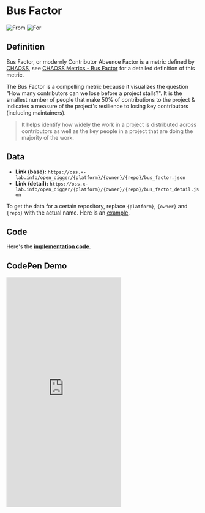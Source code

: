 # Bus Factor

![From](https://img.shields.io/badge/From-CHAOSS-blue) ![For](https://img.shields.io/badge/For-Repo-blue)

## Definition

Bus Factor, or modernly Contributor Absence Factor is a metric defined by [CHAOSS](https://chaoss.community), see [CHAOSS Metrics - Bus Factor](https://chaoss.community/metric-bus-factor/) for a detailed definition of this metric.

The Bus Factor is a compelling metric because it visualizes the question "How many contributors can we lose before a project stalls?". It is the smallest number of people that make 50% of contributions to the project & indicates a measure of the project's resilience to losing key contributors (including maintainers).

> It helps identify how widely the work in a project is distributed across contributors as well as the key people in a project that are doing the majority of the work.


## Data

- **Link (base):** `https://oss.x-lab.info/open_digger/{platform}/{owner}/{repo}/bus_factor.json`
- **Link (detail):** `https://oss.x-lab.info/open_digger/{platform}/{owner}/{repo}/bus_factor_detail.json`


To get the data for a certain repository, replace `{platform}`, `{owner}` and `{repo}` with the actual name. Here is an [example](https://oss.x-lab.info/open_digger/github/X-lab2017/open-digger/bus_factor.json).

## Code

Here's the [**implementation code**](hhttps://github.com/X-lab2017/open-digger/blob/54478a97911a24a33e69147a985115b084c24f3f/src/metrics/chaoss.ts#L672).


## CodePen Demo

<iframe height="600" scrolling="no" title="OpenDigger — [X-lab] OpenRank/Activity/Bus Factor" src="https://codepen.io/frank-zsy/embed/bGjyqQj?type=bus_factor&default-tab=js%2Cresult&editable=true" frameborder="no" loading="lazy" allowtransparency="true" allowfullscreen="true">
  See the Pen <a href="https://codepen.io/frank-zsy/pen/bGjyqQj">
  OpenDigger - [X-lab] OpenRank/Activity/Bus Factor</a> by Frank Zhao (<a href="https://codepen.io/frank-zsy">@frank-zsy</a>)
  on <a href="https://codepen.io">CodePen</a>.
</iframe>
